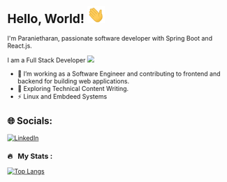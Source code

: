 # Hello, World! <img src="./images/hi.gif" width="40">
I'm Paranietharan, passionate software developer with Spring Boot and React.js.

I am a Full Stack Developer <img src="https://media.giphy.com/media/WUlplcMpOCEmTGBtBW/giphy.gif" width="30">

- 🔭 I’m working as a Software Engineer and contributing to frontend and backend for building web applications.
- 🌱 Exploring Technical Content Writing.
- ⚡ Linux and Embdeed Systems

## 🌐 Socials:
[![LinkedIn](https://img.shields.io/badge/LinkedIn-%230077B5.svg?logo=linkedin&logoColor=white)](https://linkedin.com/in/paranietharan-palasuntharam) 

### 🔥 &nbsp; My Stats :
<!-- [![GitHub Streak](http://github-readme-streak-stats.herokuapp.com?user=paranietharan&theme=dark&background=000000)](https://git.io/streak-stats) -->

[![Top Langs](https://github-readme-stats.vercel.app/api/top-langs/?username=paranietharan&layout=compact&theme=vision-friendly-dark)](https://github.com/anuraghazra/github-readme-stats)
